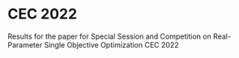 # CEC 2022
Results for the paper for Special Session and Competition on Real-Parameter Single Objective Optimization CEC 2022
